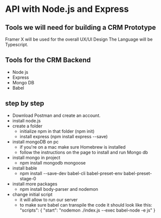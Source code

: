 # API with Node.js and Express

## Tools we will need for building a CRM Prototype 
 Framer X will be used for the overall UX/UI Design
 The Language will be Typescript.

 ## Tools for the CRM Backend 
 * Node js
 * Express
 * Mongo DB
 * Babel

 ## step by step
 - Download Postman and create an account.
 - install node.js
 - create a folder 
    - initialize npm in that folder (npm init)
    - install express (npm install express --save)
- install mongoDB on pc
    - if you're on a mac make sure Homebrew is installed
    - follow the instructions on the page to install and run Mongo db
- install mongo in project
    - npm install mongodb mongoose
- install bable 
    - npm install --save-dev babel-cli babel-preset-env babel-preset-stage-0
- install more packages 
    - npm install body-parser and nodemon
- change initial script
    - it will allow to run our server 
    - to make sure babel can transpile the code it should look like this: "scripts": {
    "start": "nodemon ./index.js --exec babel-node -e js"
  }



